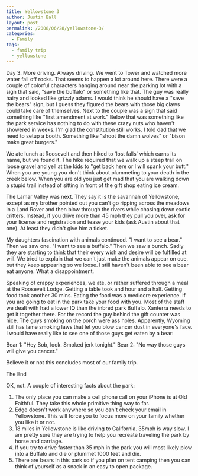 ```yaml
---
title: Yellowstone 3
author: Justin Ball
layout: post
permalink: /2008/06/28/yellowstone-3/
categories:
  - Family
tags:
  - family trip
  - yellowstone
---
```



Day 3. More driving. Always driving. We went to Tower and watched more water fall off rocks. That seems to happen a lot around here. There were a couple of colorful characters hanging around near the parking lot with a sign that said, "save the buffalo" or something like that. The guy was really hairy and looked like grizzly adams. I would think he should have a "save the bears" sign, but I guess they figured the bears with those big claws could take care of themselves. Next to the couple was a sign that said something like "first amendment at work." Below that was something like the park service has nothing to do with these crazy nuts who haven't showered in weeks. I'm glad the constitution still works. I told dad that we need to setup a booth. Something like "shoot the damn wolves" or "bison make great burgers."

We ate lunch at Roosevelt and then hiked to 'lost falls' which earns its name, but we found it. The hike required that we walk up a steep trail on loose gravel and yell at the kids to "get back here or I will spank your butt." When you are young you don't think about plummeting to your death in the creek below. When you are old you just get mad that you are walking down a stupid trail instead of sitting in front of the gift shop eating ice cream.

The Lamar Valley was next. They say it is the savannah of Yellowstone, except as my brother pointed out you can't go ripping across the meadows in a Land Rover and then blow through the rivers while chasing down exotic critters. Instead, if you drive more than 45 mph they pull you over, ask for your license and registration and tease your kids (ask Austin about that one). At least they didn't give him a ticket.

My daughters fascination with animals continued. "I want to see a bear." Then we saw one. "I want to see a buffalo." Then we saw a bunch. Sadly they are starting to think that their every wish and desire will be fulfilled at will. We tried to explain that we can't just make the animals appear on cue, but they keep appearing so we loose. I still haven't been able to see a bear eat anyone. What a disappointment.

Speaking of crappy experiences, we ate, or rather suffered through a meal at the Roosevelt Lodge. Getting a table took and hour and a half. Getting food took another 30 mins. Eating the food was a mediocre experience. If you are going to eat in the park take your food with you. Most of the staff we dealt with had a lower IQ than the inbred park Buffalo. Xanterra needs to get it together there. For the record the guy behind the gift counter was nice. The guys smoking on the porch were ass holes. Apparently, Wyoming still has lame smoking laws that let you blow cancer dust in everyone's face. I would have really like to see one of those guys get eaten by a bear:

Bear 1: "Hey Bob, look. Smoked jerk tonight."
Bear 2: "No way those guys will give you cancer."

Believe it or not this concludes most of our family trip.

The End

OK, not. A couple of interesting facts about the park:

1.  The only place you can make a cell phone call on your iPhone is at Old Faithful. They take this whole primitive thing way to far.
2.  Edge doesn't work anywhere so you can't check your email in Yellowstone. This will force you to focus more on your family whether you like it or not.
3.  18 miles in Yellowstone is like driving to California. 35mph is way slow. I am pretty sure they are trying to help you recreate traveling the park by horse and carriage.
4.  If you try to drive faster than 35 mph in the park you will most likely plow into a Buffalo and die or plummet 1000 feet and die.
5.  There are bears in this park so if you plan on tent camping then you can think of yourself as a snack in an easy to open package.